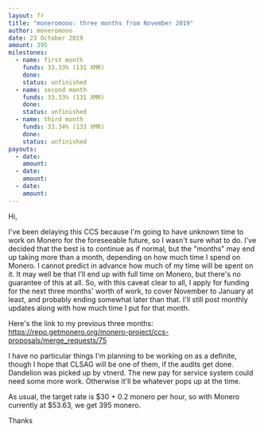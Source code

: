 ```yaml
---
layout: fr
title: "moneromooo: three months from November 2019"
author: moneromooo
date: 23 October 2019
amount: 395
milestones:
  - name: first month
    funds: 33.33% (131 XMR)
    done:
    status: unfinished
  - name: second month
    funds: 33.33% (131 XMR)
    done:
    status: unfinished
  - name: third month
    funds: 33.34% (133 XMR)
    done:
    status: unfinished
payouts:
  - date:
    amount:
  - date:
    amount:
  - date:
    amount:
---
```

Hi,

I've been delaying this CCS because I'm going to have unknown time to work on Monero for the foreseeable future,
so I wasn't sure what to do. I've decided that the best is to continue as if normal, but the "months" may end up
taking more than a month, depending on how much time I spend on Monero. I cannot predict in advance how much of
my time will be spent on it. It may well be that I'll end up with full time on Monero, but there's no guarantee
of this at all. So, with this caveat clear to all, I apply for funding for the next three months' worth of work,
to cover November to January at least, and probably ending somewhat later than that. I'll still post monthly
updates along with how much time I put for that month.

Here's the link to my previous three months: https://repo.getmonero.org/monero-project/ccs-proposals/merge_requests/75

I have no particular things I'm planning to be working on as a definite, though I hope that CLSAG will be one of
them, if the audits get done. Dandelion was picked up by vtnerd. The new pay for service system could need some
more work. Otherwise it'll be whatever pops up at the time.

As usual, the target rate is $30 + 0.2 monero per hour, so with Monero currently at $53.63, we get 395 monero.

Thanks

